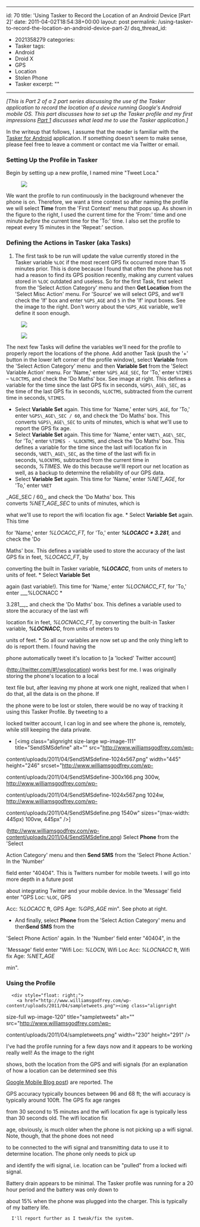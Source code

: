 ﻿---

id: 70
title: 'Using Tasker to Record the Location of an Android Device [Part 2]'
date: 2011-04-02T18:54:38+00:00
layout: post
permalink: /using-tasker-to-record-the-location-an-android-device-part-2/
dsq_thread_id:
  - 2021358279
categories:
  - Tasker
tags:
  - Android
  - Droid X
  - GPS
  - Location
  - Stolen Phone
  - Tasker
excerpt: ""

---

_[This is Part 2 of a 2 part series discussing the use of the Tasker application to record the location of a device running Google's Android mobile OS. This part discusses how to set up the Tasker profile and my first impressions [Part 1](http://www.williamsgodfrey.com/using-tasker-to-record-the-location-an-android-device-part-1/) discusses what lead me to use the Tasker application.]_

In the writeup that follows, I assume that the reader is familiar with the [Tasker for Android](http://tasker.dinglisch.net/) application. If something doesn't seem to make sense, please feel free to leave a comment or contact me via Twitter or email.

### Setting Up the Profile in Tasker

Begin by setting up a new profile, I named mine "Tweet Loca."

<figure>
  <img src="{{ site.url }}/images/firstcontexttime.png" >
</figure>

We want the profile to run continuously in the background whenever the phone is on. Therefore, we want a time context so after naming the profile we will select **Time** from the 'First Context' menu that pops up. As shown in the figure to the right, I used the current time for the 'From:' time and one minute _before_ the current time for the 'To:' time. I also set the profile to repeat every 15 minutes in the 'Repeat:' section. 

### Defining the Actions in Tasker (aka Tasks)

1. The first task to be run will update the value currently stored in the Tasker variable `%LOC` if the most recent GPS fix occurred more than 15 minutes prior. This is done because I found that often the phone has not had a reason to find its GPS position recently, making any current values stored in `%LOC` outdated and useless. So for the first Task, first select from the 'Select Action Category' menu and then **Get Location** from the 'Select Misc Action' menu. For 'Source' we will select GPS, and we'll check the 'If' box and enter `%GPS_AGE` and `5` in the 'If' input boxes. See the image to the right. Don't worry about the `%GPS_AGE` variable, we'll define it soon enough.</li> 

<figure>
  <img src="{{ site.url }}/images/firsttasklocation.png" >
</figure>

<figure>
  <img src="{{ site.url }}/images/GPSAGEdefine.png" >
</figure>
      
The next few Tasks will define the variables we'll need for the profile to properly report the locations of the phone. Add another Task (push the '+' button in the lower left corner of the profile window), select **Variable** from the 'Select Action Category' menu  and then **Variable Set** from the 'Select Variable Action' menu. For 'Name,' enter `%GPS_AGE_SEC`, for 'To,' enter `%TIMES` – `%LOCTMS`, and check the 'Do Maths' box. See image at right. This defines a variable for the time since the last GPS fix in seconds, `%GPS\_AGE\_SEC`, as the time of the last GPS fix in seconds, `%LOCTMS`, subtracted from the current time in seconds, `%TIMES`.
      
* Select **Variable Set** again. This time for 'Name,' enter `%GPS_AGE`, for 'To,' enter `%GPS\_AGE\_SEC / 60`, and check the 'Do Maths' box. This converts `%GPS\_AGE\_SEC` to units of minutes, which is what we'll use to report the GPS fix age.
* Select **Variable Set** again. This time for 'Name,' enter `%NET\_AGE\_SEC`, for 'To,' enter `%TIMES - %LOCNTMS`, and check the 'Do Maths' box. This defines a variable for the time since the last wifi location fix in seconds, `%NET\_AGE\_SEC`, as the time of the last wifi fix in seconds, `%LOCNTMS`, subtracted from the current time in seconds, _%TIMES_. We do this because we'lll report our net location as well, as a backup to determine the reliability of our GPS data. 
 * Select **Variable Set** again. This time for 'Name,' enter _%NET_AGE_, for 'To,' enter `%NET`

\_AGE\_SEC / 60_, and check the 'Do Maths' box. This converts _%NET\_AGE\_SEC_ to units of minutes, which is 

what we'll use to report the wifi location fix age. * Select **Variable Set** again. This time 

for 'Name,' enter _%LOCACC_FT,_ for 'To,' enter ___%LOCACC * 3.281__,_ and check the 'Do 

Maths' box. This defines a variable used to store the accuracy of the last GPS fix in feet, _%LOCACC_FT_, by 

converting the built in Tasker variable, ___%LOCACC___, from units of meters to units of feet. * Select **Variable Set** 

again (last variable!). This time for 'Name,' enter _%LOCNACC_FT,_ for 'To,' enter ___%LOCNACC * 

3.281__,_ and check the 'Do Maths' box. This defines a variable used to store the accuracy of the last wifi 

location fix in feet, _%LOCNACC_FT_, by converting the built-in Tasker variable, ___%LOCNACC___, from units of meters to 

units of feet. * So all our variables are now set up and the only thing left to do is report them. I found having the 

phone automatically tweet it's location to [a 'locked' Twitter account]

(http://twitter.com/#!/wsglocation) works best for me. I was originally storing the phone's location to a local 

text file but, after leaving my phone at work one night, realized that when I do that, all the data is on the phone. If 

the phone were to be lost or stolen, there would be no way of tracking it using this Tasker Profile. By tweeting to a 

locked twitter account, I can log in and see where the phone is, remotely, while still keeping the data private.
 * [<img class="alignright size-large wp-image-111" title="SendSMSdefine" alt="" src="http://www.williamsgodfrey.com/wp-

content/uploads/2011/04/SendSMSdefine-1024x567.png" width="445" height="246" srcset="http://www.williamsgodfrey.com/wp-

content/uploads/2011/04/SendSMSdefine-300x166.png 300w, http://www.williamsgodfrey.com/wp-

content/uploads/2011/04/SendSMSdefine-1024x567.png 1024w, http://www.williamsgodfrey.com/wp-

content/uploads/2011/04/SendSMSdefine.png 1540w" sizes="(max-width: 445px) 100vw, 445px" />]

(http://www.williamsgodfrey.com/wp-content/uploads/2011/04/SendSMSdefine.png) Select **Phone** from the 'Select 

Action Category' menu and then **Send SMS** from the 'Select Phone Action.' In the 'Number' 

field enter "40404". This is Twitters number for mobile tweets. I will go into more depth in a future post 

about integrating Twitter and your mobile device. In the 'Message' field enter "GPS Loc: `%LOC`, GPS 

Acc: _%LOCACC_ ft, GPS Age: _%GPS_AGE_ min". See photo at right.
 * And finally, select **Phone** from the 'Select Action Category' menu and then**Send SMS** from the 

'Select Phone Action' again. In the 'Number' field enter "40404", in the 

'Message' field enter "Wifi Loc: _%LOCN_, Wifi Loc Acc: _%LOCNACC_ ft, Wifi fix Age: _%NET_AGE_ 

min".</ol> 

### Using the Profile
      
      <div style="float: right;">
        <a href="http://www.williamsgodfrey.com/wp-content/uploads/2011/04/sampletweets.png"><img class="alignright 

size-full wp-image-120" title="sampletweets" alt="" src="http://www.williamsgodfrey.com/wp-

content/uploads/2011/04/sampletweets.png" width="230" height="291" /></a>
      </div>
      
I've had the profile running for a few days now and it appears to be working really well! As the image to the right 

shows, both the location from the GPS and wifi signals (for an explanation of how a location can be determined see this 

[Google Mobile Blog post](http://googlemobile.blogspot.com/2008/10/my-location-now-with-wi-fi.html)) are reported. The 

GPS accuracy typically bounces between 96 and 68 ft; the wifi accuracy is typically around 100ft. The GPS fix age ranges 

from 30 second to 15 minutes and the wifi location fix age is typically less than 30 seconds old. The wifi location fix 

age, obviously, is much older when the phone is not picking up a wifi signal. Note, though, that the phone does not need 

to be connected to the wifi signal and transmitting data to use it to determine location. The phone only needs to pick up 

and identify the wifi signal, i.e. location can be "pulled" from a locked wifi signal.

Battery drain appears to be minimal. The Tasker profile was running for a 20 hour period and the battery was only down to 

about 15% when the phone was plugged into the charger. This is typically of my battery life.
      
      I'll report further as I tweak/fix the system.